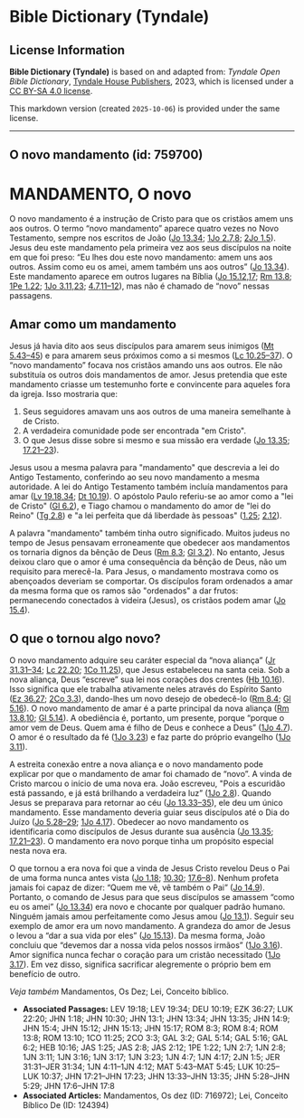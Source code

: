 # Bible Dictionary (Tyndale)

## License Information

**Bible Dictionary (Tyndale)** is based on and adapted from: _Tyndale Open Bible Dictionary_, [Tyndale House Publishers](https://tyndaleopenresources.com/), 2023, which is licensed under a [CC BY-SA 4.0 license](https://creativecommons.org/licenses/by-sa/4.0/legalcode.en).

This markdown version (created `2025-10-06`) is provided under the same license.



--------------------------------

## O novo mandamento (id: 759700)

MANDAMENTO, O novo
==================

O novo mandamento é a instrução de Cristo para que os cristãos amem uns aos outros. O termo “novo mandamento” aparece quatro vezes no Novo Testamento, sempre nos escritos de João ([Jo 13\.34](https://ref.ly/John13:34); [1Jo 2\.7,8](https://ref.ly/1John2:7); [2Jo 1\.5](https://ref.ly/2John1:5)). Jesus deu este mandamento pela primeira vez aos seus discípulos na noite em que foi preso: “Eu lhes dou este novo mandamento: amem uns aos outros. Assim como eu os amei, amem também uns aos outros” ([Jo 13\.34](https://ref.ly/John13:34)). Este mandamento aparece em outros lugares na Bíblia ([Jo 15\.12,17](https://ref.ly/John15:12); [Rm 13\.8](https://ref.ly/Rom13:8); [1Pe 1\.22](https://ref.ly/1Pet1:22); [1Jo 3\.11,23](https://ref.ly/1John3:11); [4\.7,11–12](https://ref.ly/1John4:7)), mas não é chamado de “novo” nessas passagens.

Amar como um mandamento
-----------------------

Jesus já havia dito aos seus discípulos para amarem seus inimigos ([Mt 5\.43–45](https://ref.ly/Matt5:43-Matt5:45)) e para amarem seus próximos como a si mesmos ([Lc 10\.25–37](https://ref.ly/Luke10:25-Luke10:37)). O “novo mandamento” focava nos cristãos amando uns aos outros. Ele não substituía os outros dois mandamentos de amor. Jesus pretendia que este mandamento criasse um testemunho forte e convincente para aqueles fora da igreja. Isso mostraria que:

1. Seus seguidores amavam uns aos outros de uma maneira semelhante à de Cristo.
2. A verdadeira comunidade pode ser encontrada "em Cristo".
3. O que Jesus disse sobre si mesmo e sua missão era verdade ([Jo 13\.35](https://ref.ly/John13:35); [17\.21–23](https://ref.ly/John17:21-John17:23)).

Jesus usou a mesma palavra para "mandamento" que descrevia a lei do Antigo Testamento, conferindo ao seu novo mandamento a mesma autoridade. A lei do Antigo Testamento também incluía mandamentos para amar ([Lv 19\.18,34](https://ref.ly/Lev19:18); [Dt 10\.19](https://ref.ly/Deut10:19)). O apóstolo Paulo referiu\-se ao amor como a "lei de Cristo" ([Gl 6\.2](https://ref.ly/Gal6:2)), e Tiago chamou o mandamento do amor de "lei do Reino" ([Tg 2\.8](https://ref.ly/Jas2:8)) e "a lei perfeita que dá liberdade às pessoas" ([1\.25](https://ref.ly/Jas1:25); [2\.12](https://ref.ly/Jas2:12)).

A palavra "mandamento" também tinha outro significado. Muitos judeus no tempo de Jesus pensavam erroneamente que obedecer aos mandamentos os tornaria dignos da bênção de Deus ([Rm 8\.3](https://ref.ly/Rom8:3); [Gl 3\.2](https://ref.ly/Gal3:2)). No entanto, Jesus deixou claro que o amor é uma consequência da bênção de Deus, não um requisito para merecê\-la. Para Jesus, o mandamento mostrava como os abençoados deveriam se comportar. Os discípulos foram ordenados a amar da mesma forma que os ramos são "ordenados" a dar frutos: permanecendo conectados à videira (Jesus), os cristãos podem amar ([Jo 15\.4](https://ref.ly/John15:4)).

O que o tornou algo novo?
-------------------------

O novo mandamento adquire seu caráter especial da “nova aliança” ([Jr 31\.31–34](https://ref.ly/Jer31:31-Jer31:34); [Lc 22\.20](https://ref.ly/Luke22:20); [1Co 11\.25](https://ref.ly/1Cor11:25)), que Jesus estabeleceu na santa ceia. Sob a nova aliança, Deus “escreve” sua lei nos corações dos crentes ([Hb 10\.16](https://ref.ly/Heb10:16)). Isso significa que ele trabalha ativamente neles através do Espírito Santo ([Ez 36\.27](https://ref.ly/Ezek36:27); [2Co 3\.3](https://ref.ly/2Cor3:3)), dando\-lhes um novo desejo de obedecê\-lo ([Rm 8\.4](https://ref.ly/Rom8:4); [Gl 5\.16](https://ref.ly/Gal5:16)). O novo mandamento de amar é a parte principal da nova aliança ([Rm 13\.8,10](https://ref.ly/Rom13:8); [Gl 5\.14](https://ref.ly/Gal5:14)). A obediência é, portanto, um presente, porque “porque o amor vem de Deus. Quem ama é filho de Deus e conhece a Deus” ([1Jo 4\.7](https://ref.ly/1John4:7)). O amor é o resultado da fé ([1Jo 3\.23](https://ref.ly/1John3:23)) e faz parte do próprio evangelho ([1Jo 3\.11](https://ref.ly/1John3:11)).

A estreita conexão entre a nova aliança e o novo mandamento pode explicar por que o mandamento de amar foi chamado de “novo”. A vinda de Cristo marcou o início de uma nova era. João escreveu, "Pois a escuridão está passando, e já está brilhando a verdadeira luz” ([1Jo 2\.8](https://ref.ly/1John2:8)). Quando Jesus se preparava para retornar ao céu ([Jo 13\.33–35](https://ref.ly/John13:33-John13:35)), ele deu um único mandamento. Esse mandamento deveria guiar seus discípulos até o Dia do Juízo ([Jo 5\.28–29](https://ref.ly/John5:28-John5:29); [1Jo 4\.17](https://ref.ly/1John4:17)). Obedecer ao novo mandamento os identificaria como discípulos de Jesus durante sua ausência ([Jo 13\.35](https://ref.ly/John13:35); [17\.21–23](https://ref.ly/John17:21-John17:23)). O mandamento era novo porque tinha um propósito especial nesta nova era.

O que tornou a era nova foi que a vinda de Jesus Cristo revelou Deus o Pai de uma forma nunca antes vista ([Jo 1\.18](https://ref.ly/John1:18); [10\.30](https://ref.ly/John10:30); [17\.6–8](https://ref.ly/John17:6-John17:8)). Nenhum profeta jamais foi capaz de dizer: “Quem me vê, vê também o Pai” ([Jo 14\.9](https://ref.ly/John14:9)). Portanto, o comando de Jesus para que seus discípulos se amassem “como eu os amei” ([Jo 13\.34](https://ref.ly/John13:34)) era novo e chocante por qualquer padrão humano. Ninguém jamais amou perfeitamente como Jesus amou ([Jo 13\.1](https://ref.ly/John13:1)). Seguir seu exemplo de amor era um novo mandamento. A grandeza do amor de Jesus o levou a “dar a sua vida por eles” ([Jo 15\.13](https://ref.ly/John15:13)). Da mesma forma, João concluiu que “devemos dar a nossa vida pelos nossos irmãos” ([1Jo 3\.16](https://ref.ly/1John3:16)). Amor significa nunca fechar o coração para um cristão necessitado ([1Jo 3\.17](https://ref.ly/1John3:17)). Em vez disso, significa sacrificar alegremente o próprio bem em benefício de outro.

*Veja também* Mandamentos, Os Dez; Lei, Conceito bíblico.

* **Associated Passages:** LEV 19:18; LEV 19:34; DEU 10:19; EZK 36:27; LUK 22:20; JHN 1:18; JHN 10:30; JHN 13:1; JHN 13:34; JHN 13:35; JHN 14:9; JHN 15:4; JHN 15:12; JHN 15:13; JHN 15:17; ROM 8:3; ROM 8:4; ROM 13:8; ROM 13:10; 1CO 11:25; 2CO 3:3; GAL 3:2; GAL 5:14; GAL 5:16; GAL 6:2; HEB 10:16; JAS 1:25; JAS 2:8; JAS 2:12; 1PE 1:22; 1JN 2:7; 1JN 2:8; 1JN 3:11; 1JN 3:16; 1JN 3:17; 1JN 3:23; 1JN 4:7; 1JN 4:17; 2JN 1:5; JER 31:31–JER 31:34; 1JN 4:11–1JN 4:12; MAT 5:43–MAT 5:45; LUK 10:25–LUK 10:37; JHN 17:21–JHN 17:23; JHN 13:33–JHN 13:35; JHN 5:28–JHN 5:29; JHN 17:6–JHN 17:8
* **Associated Articles:** Mandamentos, Os dez (ID: 716972); Lei, Conceito Bíblico De (ID: 124394)

